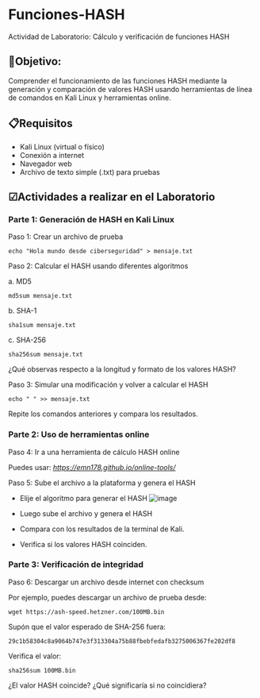 # Funciones-HASH
Actividad de Laboratorio: Cálculo y verificación de funciones HASH
## 🎯Objetivo: 
Comprender el funcionamiento de las funciones HASH mediante la generación y comparación de valores HASH usando herramientas de línea de comandos en Kali Linux y herramientas online.
## 📋Requisitos
- Kali Linux (virtual o físico)
- Conexión a internet
- Navegador web
- Archivo de texto simple (.txt) para pruebas

## ☑Actividades a realizar en el Laboratorio
### Parte 1: Generación de HASH en Kali Linux
Paso 1: Crear un archivo de prueba

`echo "Hola mundo desde ciberseguridad" > mensaje.txt`

Paso 2: Calcular el HASH usando diferentes algoritmos

a. MD5

`md5sum mensaje.txt`

b. SHA-1

`sha1sum mensaje.txt`

c. SHA-256

`sha256sum mensaje.txt`

¿Qué observas respecto a la longitud y formato de los valores HASH?

Paso 3: Simular una modificación y volver a calcular el HASH

`echo " " >> mensaje.txt`

Repite los comandos anteriores y compara los resultados.

### Parte 2: Uso de herramientas online

Paso 4: Ir a una herramienta de cálculo HASH online

Puedes usar:
*https://emn178.github.io/online-tools/*

Paso 5: Sube el archivo a la plataforma y genera el HASH

- Elije el algoritmo para generar el HASH
![image](https://github.com/user-attachments/assets/68fb3eb2-c2c3-4764-9510-fe07c12ee5b5)

- Luego sube el archivo y genera el HASH
- Compara con los resultados de la terminal de Kali.
- Verifica si los valores HASH coinciden.

### Parte 3: Verificación de integridad

Paso 6: Descargar un archivo desde internet con checksum

Por ejemplo, puedes descargar un archivo de prueba desde:

`wget https://ash-speed.hetzner.com/100MB.bin`

Supón que el valor esperado de SHA-256 fuera:

`29c1b58304c8a9064b747e3f313304a75b88fbebfedafb3275006367fe202df8`

Verifica el valor:

`sha256sum 100MB.bin`

¿El valor HASH coincide? ¿Qué significaría si no coincidiera?
